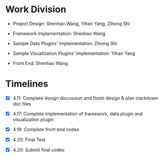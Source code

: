 # Work Division

- Project Design: Shenhao Wang, Yihan Yang, Zihong Shi

- Framework Implementation: Shenhao Wang
- Sample Data Plugins' Implementation: Zihong Shi
- Sample Visualization Plugins' Implementation: Yihan Yang
- Front End: Shenhao Wang

# Timelines

- [x] 4.11: Complete design discussion and finish design & plan markdown doc files
- [x] 4.17: Complete implementation of framework, data plugin and visualization plugin
- [x] 4.19: Complete front end codes
- [x] 4.20: Final Test
- [x] 4.20: Submit final codes

